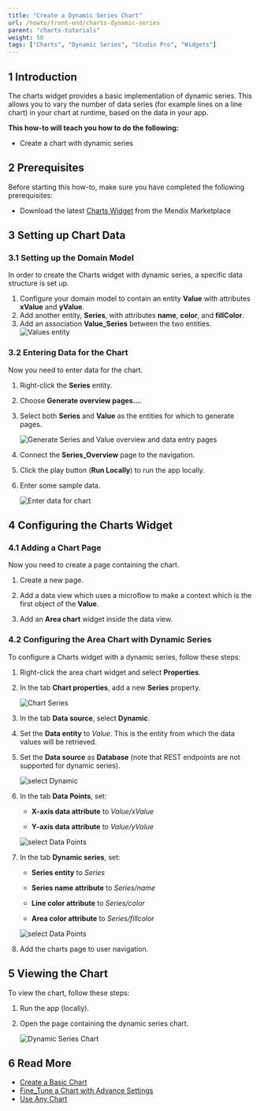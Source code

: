 ```yaml
---
title: "Create a Dynamic Series Chart"
url: /howto/front-end/charts-dynamic-series
parent: "charts-tutorials"
weight: 50
tags: ["Charts", "Dynamic Series", "Studio Pro", "Widgets"]
---
```


## 1 Introduction

The charts widget provides a basic implementation of dynamic series. This allows you to vary the number of data series (for example lines on a line chart) in your chart at runtime, based on the data in your app.

**This how-to will teach you how to do the following:**

* Create a chart with dynamic series

## 2 Prerequisites

Before starting this how-to, make sure you have completed the following prerequisites:

* Download the latest [Charts Widget](/appstore/widgets/charts) from the Mendix Marketplace

## 3 Setting up Chart Data

### 3.1 Setting up the Domain Model

In order to create the Charts widget with dynamic series, a specific data structure is set up.

1. Configure your domain model to contain an entity **Value** with attributes **xValue** and **yValue**.
1. Add another entity, **Series**, with attributes **name**, **color**, and **fillColor**.
1. Add an association **Value_Series** between the two entities.
    ![Values entity](/attachments/howto/front-end/charts-tutorials/charts-dynamic-series/charts-dynamic-series-model.png)

### 3.2 Entering Data for the Chart

Now you need to enter data for the chart.

1. Right-click the **Series** entity.

2. Choose **Generate overview pages...**.

3. Select both **Series** and **Value** as the entities for which to generate pages.

    ![Generate Series and Value overview and data entry pages](/attachments/howto/front-end/charts-tutorials/charts-dynamic-series/charts-dynamic-series-generate-pages.png)

4. Connect the **Series_Overview** page to the navigation.

5. Click the play button (**Run Locally**) to run the app locally.

6. Enter some sample data.

    ![Enter data for chart](/attachments/howto/front-end/charts-tutorials/charts-dynamic-series/charts-dynamic-series-data-entry.png)

## 4 Configuring the Charts Widget

### 4.1 Adding a Chart Page

Now you need to create a page containing the chart.

1. Create a new page.

2. Add a data view which uses a microflow to make a context which is the first object of the **Value**.

3. Add an **Area chart** widget inside the data view.

### 4.2 Configuring the Area Chart with Dynamic Series

To configure a Charts widget with a dynamic series, follow these steps:

1. Right-click the area chart widget and select **Properties**.

1. In the tab **Chart properties**, add a new **Series** property.

    ![Chart Series](/attachments/howto/front-end/charts-tutorials/charts-dynamic-series/charts-series.png)

1. In the tab **Data source**, select **Dynamic**.
   
1. Set the **Data entity** to *Value*. This is the entity from which the data values will be retrieved.

1. Set the **Data source** as **Database** (note that REST endpoints are not supported for dynamic series).

    ![select Dynamic](/attachments/howto/front-end/charts-tutorials/charts-dynamic-series/charts-dynamic-series-select.png)

1. In the tab **Data Points**, set:

    * **X-axis data attribute** to *Value/xValue*

    * **Y-axis data attribute** to *Value/yValue*

    ![select Data Points](/attachments/howto/front-end/charts-tutorials/charts-dynamic-series/charts-dynamic-series-data-points.png)


1. In the tab **Dynamic series**, set: 

    * **Series entity** to *Series*

    * **Series name attribute** to *Series/name*
    
    * **Line color attribute** to *Series/color*

    * **Area color attribute** to *Series/fillcolor*

    ![select Data Points](/attachments/howto/front-end/charts-tutorials/charts-dynamic-series/charts-dynamic-series-attributes.png)

1. Add the charts page to user navigation.

## 5 Viewing the Chart

To view the chart, follow these steps:

1. Run the app (locally).

1. Open the page containing the dynamic series chart.

    ![Dynamic Series Chart](/attachments/howto/front-end/charts-tutorials/charts-dynamic-series/charts-dynamic-series-chart.png)

## 6 Read More

* [Create a Basic Chart](charts-basic-create)
* [Fine_Tune a Chart with Advance Settings](charts-advanced-tuning)
* [Use Any Chart](charts-any-usage)
